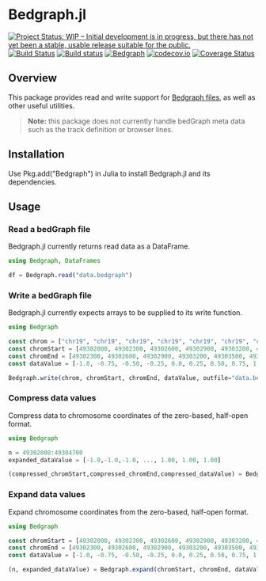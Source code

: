 # Bedgraph.jl

[![Project Status: WIP – Initial development is in progress, but there has not yet been a stable, usable release suitable for the public.](http://www.repostatus.org/badges/latest/wip.svg)](http://www.repostatus.org/#wip)
[![Build Status](https://travis-ci.org/CiaranOMara/Bedgraph.jl.svg?branch=master)](https://travis-ci.org/CiaranOMara/Bedgraph.jl)
[![Build status](https://ci.appveyor.com/api/projects/status/jny2ep4u3cmly8pj/branch/master?svg=true)](https://ci.appveyor.com/project/CiaranOMara/Bedgraph-jl/branch/master)
[![Bedgraph](http://pkg.julialang.org/badges/Bedgraph_0.6.svg)](http://pkg.julialang.org/?pkg=Bedgraph)
[![codecov.io](http://codecov.io/github/CiaranOMara/Bedgraph.jl/coverage.svg?branch=master)](http://codecov.io/github/CiaranOMara/Bedgraph.jl?branch=master)
[![Coverage Status](https://coveralls.io/repos/github/CiaranOMara/Bedgraph.jl/badge.svg?branch=master)](https://coveralls.io/github/CiaranOMara/Bedgraph.jl?branch=master)

## Overview
This package provides read and write support for [Bedgraph files](https://genome.ucsc.edu/goldenPath/help/bedgraph.html), as well as other useful utilities.

> **Note:**  this package does not currently handle bedGraph meta data such as the track definition or browser lines.

## Installation
Use Pkg.add("Bedgraph") in Julia to install Bedgraph.jl and its dependencies.

## Usage

### Read a bedGraph file
Bedgraph.jl currently returns read data as a DataFrame.

```julia
using Bedgraph, DataFrames

df = Bedgraph.read("data.bedgraph")
```
### Write a bedGraph file
Bedgraph.jl currently expects arrays to be supplied to its write function.

```julia
using Bedgraph

const chrom = ["chr19", "chr19", "chr19", "chr19", "chr19", "chr19", "chr19", "chr19", "chr19"]
const chromStart = [49302000, 49302300, 49302600, 49302900, 49303200, 49303500, 49303800, 49304100, 49304400]
const chromEnd = [49302300, 49302600, 49302900, 49303200, 49303500, 49303800, 49304100, 49304400, 49304700]
const dataValue = [-1.0, -0.75, -0.50, -0.25, 0.0, 0.25, 0.50, 0.75, 1.00]

Bedgraph.write(chrom, chromStart, chromEnd, dataValue, outfile="data.bedgraph")
```
### Compress data values
Compress data to chromosome coordinates of the zero-based, half-open format.

```julia
using Bedgraph

n = 49302000:49304700
expanded_dataValue = [-1.0,-1.0,-1.0, ..., 1.00, 1.00, 1.00]

(compressed_chromStart,compressed_chromEnd,compressed_dataValue) = Bedgraph.compress(n,expanded_dataValue)
```

### Expand data values
Expand chromosome coordinates from the zero-based, half-open format.

```julia
using Bedgraph

const chromStart = [49302000, 49302300, 49302600, 49302900, 49303200, 49303500, 49303800, 49304100, 49304400]
const chromEnd = [49302300, 49302600, 49302900, 49303200, 49303500, 49303800, 49304100, 49304400, 49304700]
const dataValue = [-1.0, -0.75, -0.50, -0.25, 0.0, 0.25, 0.50, 0.75, 1.00]

(n, expanded_dataValue) = Bedgraph.expand(chromStart, chromEnd, dataValue)
```
